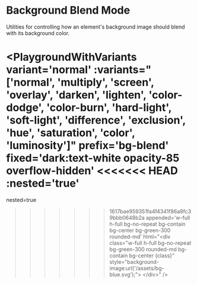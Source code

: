 # Background Blend Mode

Utilities for controlling how an element's background image should blend with its background color.

<PlaygroundWithVariants
  variant='normal'
  :variants="['normal', 'multiply', 'screen', 'overlay', 'darken', 'lighten', 'color-dodge', 'color-burn', 'hard-light', 'soft-light', 'difference', 'exclusion', 'hue', 'saturation', 'color', 'luminosity']"
  prefix='bg-blend'
  fixed='dark:text-white opacity-85 overflow-hidden'
<<<<<<< HEAD
  :nested='true'
=======
  nested=true
>>>>>>> 1617bae959351fa4f4341f86a8fc39bbb0648b2a
  appended='w-full h-full bg-no-repeat bg-contain bg-center bg-green-300 rounded-md'
  html="&lt;div class=&quot;w-full h-full bg-no-repeat bg-green-300 rounded-md bg-contain bg-center {class}&quot; style=&quot;background-image:url(&#39;/assets/bg-blue.svg&#39;);&quot;&gt;
  &lt;/div&gt;"
/>
